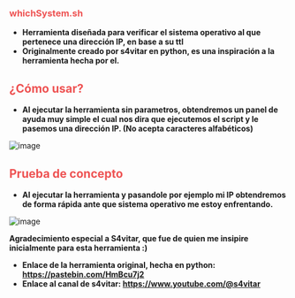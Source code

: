 

### <span style="color:rgb(238, 83, 83)">whichSystem.sh</span>

- **Herramienta diseñada para verificar el sistema operativo al que pertenece una dirección IP, en base a su ttl**
- **Originalmente creado por s4vitar en python, es una inspiración a la herramienta hecha por el.**

## <span style="color:rgb(238, 83, 83)">¿Cómo usar?</span>

- **Al ejecutar la herramienta sin parametros, obtendremos un panel de ayuda muy simple el cual nos dira que ejecutemos el script y le pasemos una dirección IP. (No acepta caracteres alfabéticos)**

![image](https://github.com/user-attachments/assets/fb55f9ec-272d-4bad-96a8-c9e37b6c1e98)

## <span style="color:rgb(238, 83, 83)">Prueba de concepto</span>

- **Al ejecutar la herramienta y pasandole por ejemplo mi IP obtendremos de forma rápida ante que sistema operativo me estoy enfrentando.**

![image](https://github.com/user-attachments/assets/eb0fc838-ac9b-489c-ace5-b3046dcbfbed)

**Agradecimiento especial a S4vitar, que fue de quien me insipire inicialmente para esta herramienta :)**

- **Enlace de la herramienta original, hecha en python: https://pastebin.com/HmBcu7j2**
- **Enlace al canal de s4vitar: https://www.youtube.com/@s4vitar**
